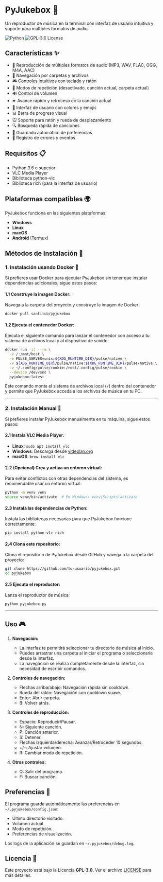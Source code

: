 # PyJukebox 🎵

Un reproductor de música en la terminal con interfaz de usuario intuitiva y soporte para múltiples formatos de audio.

![Python](https://img.shields.io/badge/python-3.6%2B-brightgreen)
![GPL-3.0 License](https://img.shields.io/badge/license-GPL%203.0-blue)

## Características ✨

- 🎵 Reproducción de múltiples formatos de audio (MP3, WAV, FLAC, OGG, M4A, AAC)
- 📁 Navegación por carpetas y archivos
- 🎮 Controles intuitivos con teclado y ratón
- 🔄 Modos de repetición (desactivado, canción actual, carpeta actual)
- 🔊 Control de volumen
- ⏩ Avance rápido y retroceso en la canción actual
- 🎨 Interfaz de usuario con colores y emojis
- 📊 Barra de progreso visual
- 🐭 Soporte para ratón y rueda de desplazamiento
- 🔍 Búsqueda rápida de canciones
- 💾 Guardado automático de preferencias
- 📝 Registro de errores y eventos

## Requisitos 📋

- Python 3.6 o superior
- VLC Media Player
- Biblioteca python-vlc
- Biblioteca rich (para la interfaz de usuario)

## Plataformas compatibles 🌍

PyJukebox funciona en las siguientes plataformas:
- **Windows**
- **Linux**
- **macOS**
- **Android** (Termux)

## Métodos de Instalación 🔧

### 1. Instalación usando Docker 🐳

Si prefieres usar Docker para ejecutar PyJukebox sin tener que instalar dependencias adicionales, sigue estos pasos:

#### 1.1 Construye la imagen Docker:

Navega a la carpeta del proyecto y construye la imagen de Docker:

```bash
docker pull santitub/pyjukebox
````

#### 1.2 Ejecuta el contenedor Docker:

Ejecuta el siguiente comando para lanzar el contenedor con acceso a tu sistema de archivos local y al dispositivo de sonido:

```bash
docker run -it --rm \
  -v /:/mnt/host \
  -e PULSE_SERVER=unix:${XDG_RUNTIME_DIR}/pulse/native \
  -v ${XDG_RUNTIME_DIR}/pulse/native:${XDG_RUNTIME_DIR}/pulse/native \
  -v ~/.config/pulse/cookie:/root/.config/pulse/cookie \
  --device /dev/snd \
  pyjukebox:latest
```

Este comando monta el sistema de archivos local (`/`) dentro del contenedor y permite que PyJukebox acceda a los archivos de música en tu PC.

---

### 2. Instalación Manual 🔨

Si prefieres instalar PyJukebox manualmente en tu máquina, sigue estos pasos:

#### 2.1 Instala VLC Media Player:

* **Linux**: `sudo apt install vlc`
* **Windows**: Descarga desde [videolan.org](https://www.videolan.org/vlc/)
* **macOS**: `brew install vlc`

#### 2.2 (Opcional) Crea y activa un entorno virtual:

Para evitar conflictos con otras dependencias del sistema, es recomendable usar un entorno virtual:

```bash
python -m venv venv
source venv/bin/activate  # En Windows: venv\Scripts\activate
```

#### 2.3 Instala las dependencias de Python:

Instala las bibliotecas necesarias para que PyJukebox funcione correctamente:

```bash
pip install python-vlc rich
```

#### 2.4 Clona este repositorio:

Clona el repositorio de PyJukebox desde GitHub y navega a la carpeta del proyecto:

```bash
git clone https://github.com/tu-usuario/pyjukebox.git
cd pyjukebox
```

#### 2.5 Ejecuta el reproductor:

Lanza el reproductor de música:

```bash
python pyjukebox.py
```

---

## Uso 🎮

1. **Navegación:**

   * La interfaz te permitirá seleccionar tu directorio de música al inicio.
   * Puedes arrastrar una carpeta al iniciar el programa o seleccionarla desde la interfaz.
   * La navegación se realiza completamente desde la interfaz, sin necesidad de escribir comandos.

2. **Controles de navegación:**

   * Flechas arriba/abajo: Navegación rápida sin cooldown.
   * Rueda del ratón: Navegación con cooldown suave.
   * Enter: Abrir carpeta.
   * B: Volver atrás.

3. **Controles de reproducción:**

   * Espacio: Reproducir/Pausar.
   * N: Siguiente canción.
   * P: Canción anterior.
   * S: Detener.
   * Flechas izquierda/derecha: Avanzar/Retroceder 10 segundos.
   * +/-: Ajustar volumen.
   * R: Cambiar modo de repetición.

4. **Otros controles:**

   * Q: Salir del programa.
   * F: Buscar canción.

## Preferencias 💾

El programa guarda automáticamente las preferencias en `~/.pyjukebox/config.json`:

* Último directorio visitado.
* Volumen actual.
* Modo de repetición.
* Preferencias de visualización.

Los logs de la aplicación se guardan en `~/.pyjukebox/debug.log`.

## Licencia 📄

Este proyecto está bajo la Licencia **GPL-3.0**. Ver el archivo [LICENSE](./LICENSE) para más detalles.
